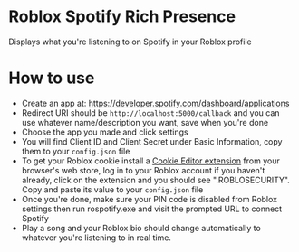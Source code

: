 # Roblox Spotify Rich Presence
Displays what you're listening to on Spotify in your Roblox profile

# How to use
- Create an app at: https://developer.spotify.com/dashboard/applications
- Redirect URI should be `http://localhost:5000/callback` and you can use whatever name/description you want, save when you're done
- Choose the app you made and click settings
- You will find Client ID and Client Secret under Basic Information, copy them to your `config.json` file
- To get your Roblox cookie install a [Cookie Editor extension](https://chrome.google.com/webstore/detail/cookie-editor/hlkenndednhfkekhgcdicdfddnkalmdm) from your browser's web store, log in to your Roblox account if you haven't already, click on the extension and you should see ".ROBLOSECURITY". Copy and paste its value to your `config.json` file
- Once you're done, make sure your PIN code is disabled from Roblox settings then run rospotify.exe and visit the prompted URL to connect Spotify
- Play a song and your Roblox bio should change automatically to whatever you're listening to in real time.
